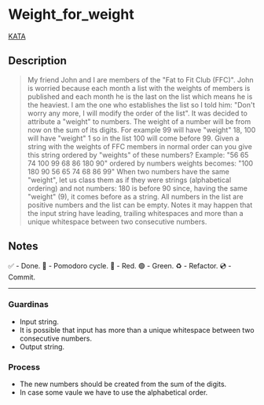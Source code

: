 # Weight_for_weight

[KATA](https://www.codewars.com/kata/55c6126177c9441a570000cc/train/python)

## Description

> My friend John and I are members of the "Fat to Fit Club (FFC)". John is worried because each month a list with the weights of members is published and each month he is the last on the list which means he is the heaviest.
I am the one who establishes the list so I told him: "Don't worry any more, I will modify the order of the list". It was decided to attribute a "weight" to numbers. The weight of a number will be from now on the sum of its digits.
For example 99 will have "weight" 18, 100 will have "weight" 1 so in the list 100 will come before 99.
Given a string with the weights of FFC members in normal order can you give this string ordered by "weights" of these numbers?
> Example:
> "56 65 74 100 99 68 86 180 90" ordered by numbers weights becomes:
> "100 180 90 56 65 74 68 86 99"
> When two numbers have the same "weight", let us class them as if they were strings (alphabetical ordering) and not numbers:
180 is before 90 since, having the same "weight" (9), it comes before as a string. All numbers in the list are positive numbers and the list can be empty.
> Notes
it may happen that the input string have leading, trailing whitespaces and more than a unique whitespace between two consecutive numbers.

## Notes

 ✅ - Done.
 🍅 - Pomodoro cycle.
 🔴 - Red.
 🟢 - Green.
 ♻️ - Refactor.
 💿 - Commit.

---

### Guardinas

- Input string.
- It is possible that input has more than a unique whitespace between two consecutive numbers.
- Output string.

### Process

- The new numbers should be created from the sum of the digits.
- In case some vaule we have to use the alphabetical order.
